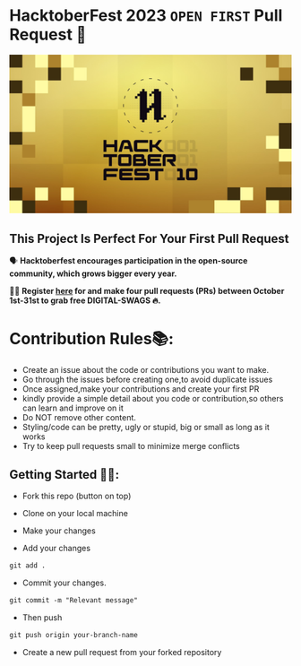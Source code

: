 # HacktoberFest 2023 `OPEN FIRST` Pull Request 🎉 


![HacktoberFest](logo.png)



## This Project Is Perfect For Your First Pull Request

🗣 **Hacktoberfest encourages participation in the open-source community, which grows bigger every year.**

📢📢 **Register [here](https://hacktoberfest.digitalocean.com) for and make four pull requests (PRs) between October 1st-31st to grab free DIGITAL-SWAGS 🔥.**



# Contribution Rules📚:

- Create an issue about the code or contributions you want to make.
- Go through the issues before creating one,to avoid duplicate issues
- Once assigned,make your contributions and create your first PR
- kindly provide a simple detail about you code or contribution,so others can learn and improve on it
- Do NOT remove other content.
- Styling/code can be pretty, ugly or stupid, big or small as long as it works
- Try to keep pull requests small to minimize merge conflicts 


## Getting Started 🤩🤗:

- Fork this repo (button on top)
- Clone on your local machine

- Make your changes

- Add your changes
```markdown
git add .
```
- Commit your changes.

```markdown
git commit -m "Relevant message"
```
- Then push 
```markdown
git push origin your-branch-name
```


- Create a new pull request from your forked repository

<br>
